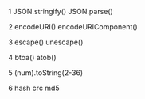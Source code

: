 1 JSON.stringify() JSON.parse()

2 encodeURI() encodeURIComponent()

3 escape() unescape()

4 btoa() atob()

5 (num).toString(2-36)

6 hash crc md5